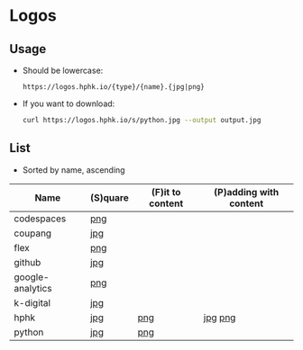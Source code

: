 # Logos

## Usage

- Should be lowercase:

  ```
  https://logos.hphk.io/{type}/{name}.{jpg|png}
  ```

- If you want to download:

  ```bash
  curl https://logos.hphk.io/s/python.jpg --output output.jpg
  ```


## List

- Sorted by name, ascending

| Name | (S)quare | (F)it to content | (P)adding with content |
| ---- | ---- | ---- | ---- |
| codespaces | [png](s/codespaces.png) | | |
| coupang | [jpg](s/coupang.jpg) | | |
| flex | [png](s/flex.png) | | |
| github | [jpg](s/python.jpg) | | |
| google-analytics | [png](s/google-analytics.png) | | |
| k-digital | [jpg](s/k-digital.jpg) | | |
| hphk | [jpg](s/hphk.jpg) | [png](f/hphk.png) | [jpg](p/hphk.jpg) [png](p/hphk.png) |
| python | [jpg](s/python.jpg) | [png](f/python.png) | |
